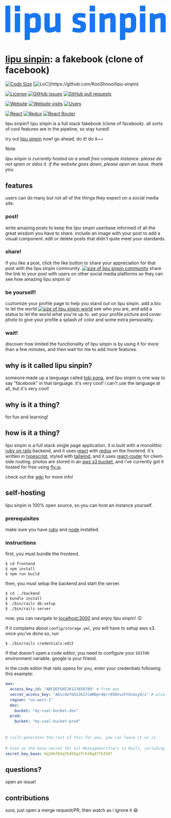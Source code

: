 [![lipu sinpin](./frontend/public/lipu-sinpin.svg)](https://lipu-sinpin.netlify.app/)


# [lipu sinpin](https://lipu-sinpin.netlify.app/): a fakebook (clone of facebook)

[![Code Size](https://img.shields.io/github/languages/code-size/KooShnoo/lipu-sinpin)](https://github.com/KooShnoo/lipu-sinpin)
[![LoC](https://img.shields.io/badge/dynamic/json?url=https%3A%2F%2Fapi.codetabs.com%2Fv1%2Floc%2F%3Fgithub%3DKooShnoo%2Flipu-sinpin&query=%24%5B%3F(%40.language%3D%3D%22Total%22)%5D.linesOfCode&label=lines%20of%20code)](https://github.com/KooShnoo/lipu-sinpin)

[![License](https://img.shields.io/github/license/KooShnoo/lipu-sinpin)](https://github.com/KooShnoo/lipu-sinpin/blob/main/LICENSE)
[![GitHub issues](https://img.shields.io/github/issues/KooShnoo/lipu-sinpin)](https://github.com/KooShnoo/lipu-sinpin/issues)
[![GitHub pull requests](https://img.shields.io/github/issues-pr/KooShnoo/lipu-sinpin)](https://github.com/KooShnoo/lipu-sinpin/pulls)

[![Website](https://img.shields.io/website?url=https%3A%2F%2Flipu-sinpin.fly.dev%2F)](https://lipu-sinpin.netlify.app/)
[![Website visits](https://img.shields.io/badge/dynamic/json?url=https%3A%2F%2Flipu-sinpin.fly.dev%2Fapi%2Fanalytics&query=%24.pageServes&label=total%20website%20visits)](https://lipu-sinpin.netlify.app/)
[![Users](https://img.shields.io/badge/dynamic/json?url=https%3A%2F%2Flipu-sinpin.fly.dev%2Fapi%2Fanalytics&query=%24.users&label=total%20registered%20users)](https://lipu-sinpin.netlify.app//users)

[![React](https://img.shields.io/github/package-json/dependency-version/KooShnoo/lipu-sinpin/react?filename=frontend%2Fpackage.json)](https://react.dev/)
[![Redux](https://img.shields.io/github/package-json/dependency-version/KooShnoo/lipu-sinpin/@reduxjs/toolkit?filename=frontend%2Fpackage.json)](https://redux.js.org)
[![React Router](https://img.shields.io/github/package-json/dependency-version/KooShnoo/lipu-sinpin/react-router-dom?filename=frontend%2Fpackage.json)](https://reactrouter.com/en/main)

lipu sinpin!! lipu sinpin is a full stack fakebook (clone of facebook). all sorts of cool features are in the pipeline, so stay tuned!

try out [lipu sinpin](https://lipu-sinpin.netlify.app/) now! go ahead, do it! do it~~

> [!NOTE]
> *lipu sinpin is currently hosted on a small free compute instance. please do not spam or ddos it. if the website goes down, please open an issue. thank you.*

## features
users can do many but not all of the things they expect on a social media site. 

### post!
write amazing posts to keep the lipu sinpin userbase informed of all the great wisdom you have to share. include an image with your post to add a visual component. edit or delete posts that didn't quite meet your standards.

### share!
if you like a post, click the like button to share your appreciation for that post with the lipu sinpin community. [![size of lipu sinpin community](https://img.shields.io/badge/dynamic/json?url=https%3A%2F%2Flipu-sinpin.fly.dev%2Fapi%2Fanalytics&query=%24.users&label=current%20size%20of%20lipu%20sinpin%20community%3A)](https://lipu-sinpin.netlify.app//users) share the link to your post with users on other social media platforms so they can see how amazing lipu sinpin is!

### be yourself!
cuztomize your profile page to help you stand out on lipu sinpin. add a bio to let the world [![size of lipu sinpin world](https://img.shields.io/badge/dynamic/json?url=https%3A%2F%2Flipu-sinpin.fly.dev%2Fapi%2Fanalytics&query=%24.users&label=current%20size%20of%20lipu%20sinpin%20world%3A)](https://lipu-sinpin.netlify.app//users) see who you are, and add a status to let the world what you're up to. set your profile picture and cover photo to give your profile a splash of color and some extra personality.

### wait!
discover how limited the functionality of lipu sinpin is by using it for more than a few minutes, and then wait for me to add more features.

## why is it called lipu sinpin?
someone made up a language called [toki pona](https://en.wikipedia.org/wiki/Toki_Pona), and lipu sinpin is one way to say "facebook" in that language. it's very cool! i can't use the language at all, but it's very cool!

## why is it a thing?
for fun and learning!

## how is it a thing?
lipu sinpin is a full stack single page application. it is built with a monolithic [ruby on rails](https://rubyonrails.org/) backend, and it uses [react](https://react.dev/) with [redux](https://redux.js.org) on the frontend. it's written in [typescript](https://www.typescriptlang.org/), styled with [tailwind](https://tailwindcss.com/), and it uses [react-router](https://reactrouter.com/en/main) for client-side routing. photos are stored in an [aws s3 bucket](https://aws.amazon.com/s3/), and i've currently got it hosted for free using [fly.io](https://fly.io/).

check out the [wiki](https://github.com/KooShnoo/lipu-sinpin/wiki) for more info!

## self-hosting
lipu sinpin is 100% open source, so you can host an instance yourself.
### prerequisites
make sure you have [ruby](https://www.ruby-lang.org/) and [node](https://github.com/nvm-sh/) installed.
### instructions

first, you must bundle the frontend.
```console
$ cd frontend
$ npm install
$ npm run build
```
then, you must setup the backend and start the server.
```console
$ cd ../backend
$ bundle install
$ ./bin/rails db:setup
$ ./bin/rails server
```

now, you can navigate to [localhost:3000](http://localhost:3000) and enjoy lipu sinpin! :D

if it complains about `config/storage.yml`, you will have to setup aws s3. once you've done so, run
```console
$ ./bin/rails credentials:edit
```
if that doesn't open a code editor, you need to configure your `EDITOR` environment variable. google is your friend.

in the code editor that rails opens for you, enter your credentials following this example:
```yml
aws:
  access_key_id: "ABCDEFGHIJK123456789" # from aws
  secret_access_key: "Ab1cdefGhIJK23lmNOp+4Qrr8SDVusFtUvwxy9/z" # also from aws
  region: "us-west-1"
  dev:
    bucket: "my-cool-bucket-dev"
  prod:
    bucket: "my-cool-bucket-prod"


# rails generates the rest of this for you, you can leave it as is.

# Used as the base secret for all MessageVerifiers in Rails, including the one protecting cookies.
secret_key_base: 9q34hf83q7h458q37rh38q47fh3587 

```

## questions?
open an issue!

## contributions
sure, just open a merge request/PR, then watch as i ignore it 😆